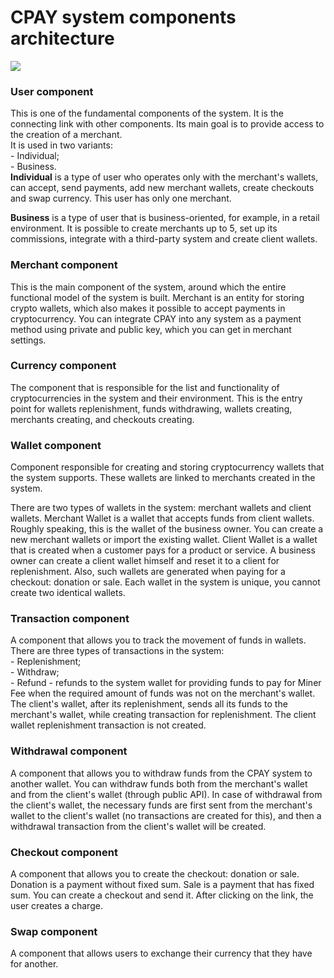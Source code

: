 # CPAY system components architecture

![](../.gitbook/assets/screenshot-nimbusweb.me-2022.05.16-14\_08\_53.png)

### **User component**

This is one of the fundamental components of the system. It is the connecting link with other components. Its main goal is to provide access to the creation of a merchant. \
&#x20;It is used in two variants:\
&#x20; \- Individual;\
&#x20; \- Business.\
**Individual** is a type of user who operates only with the merchant's wallets, can accept, send payments, add new merchant wallets, create checkouts and swap currency. This user has only one merchant.&#x20;

**Business** is a type of user that is business-oriented, for example, in a retail environment. It is possible to create merchants up to 5, set up its commissions, integrate with a third-party system and create client wallets.

### Merchant component

This is the main component of the system, around which the entire functional model of the system is built. Merchant is an entity for storing crypto wallets, which also makes it possible to accept payments in cryptocurrency. You can integrate CPAY into any system as a payment method using private and public key, which you can get in merchant settings.

### Currency component

The component that is responsible for the list and functionality of cryptocurrencies in the system and their environment. This is the entry point for wallets replenishment, funds withdrawing, wallets creating, merchants creating, and checkouts creating.

### Wallet component

Component responsible for creating and storing cryptocurrency wallets that the system supports. These wallets are linked to merchants created in the system.&#x20;

There are two types of wallets in the system: merchant wallets and client wallets. Merchant Wallet is a wallet that accepts funds from client wallets. Roughly speaking, this is the wallet of the business owner. You can create a new merchant wallets or import the existing wallet. Client Wallet is a wallet that is created when a customer pays for a product or service. A business owner can create a client wallet himself and reset it to a client for replenishment. Also, such wallets are generated when paying for a checkout: donation or sale. Each wallet in the system is unique, you cannot create two identical wallets.

### Transaction component <a href="#id-1.arkhitekturakomponentovsistemycryptopay-cypy.io-komponenttransaction" id="id-1.arkhitekturakomponentovsistemycryptopay-cypy.io-komponenttransaction"></a>

A component that allows you to track the movement of funds in wallets. There are three types of transactions in the system:\
&#x20;\- Replenishment;\
&#x20;\- Withdraw;\
&#x20;\- Refund - refunds to the system wallet for providing funds to pay for Miner Fee when the required amount of funds was not on the merchant's wallet.\
The client's wallet, after its replenishment, sends all its funds to the merchant's wallet, while creating transaction for replenishment. The client wallet replenishment transaction is not created.

### Withdrawal component <a href="#id-1.arkhitekturakomponentovsistemycryptopay-cypy.io-komponentwithdrawal" id="id-1.arkhitekturakomponentovsistemycryptopay-cypy.io-komponentwithdrawal"></a>

A component that allows you to withdraw funds from the CPAY system to another wallet. You can withdraw funds both from the merchant's wallet and from the client's wallet (through public API). In case of withdrawal from the client's wallet, the necessary funds are first sent from the merchant's wallet to the client's wallet (no transactions are created for this), and then a withdrawal transaction  from the client's wallet will be created.

### Checkout component

A component that allows you to create the checkout: donation or sale. Donation is a payment without fixed sum. Sale is a payment that has fixed sum. You can create a checkout and send it. After clicking on the link, the user creates a charge.

### **Swap component**

A component that allows users to exchange their currency that they have for another.
